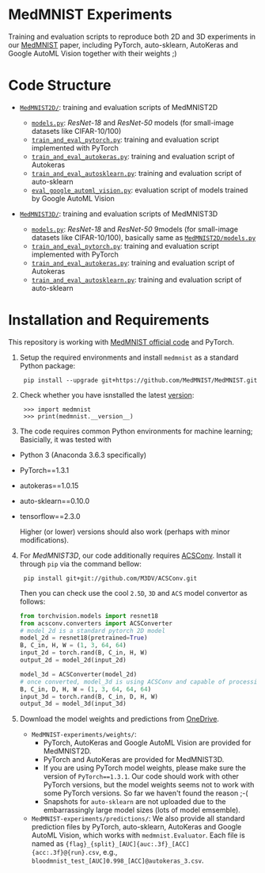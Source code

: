 # MedMNIST Experiments 

Training and evaluation scripts to reproduce both 2D and 3D experiments in our [MedMNIST](https://github.com/MedMNIST/MedMNIST/) paper, including PyTorch, auto-sklearn, AutoKeras and Google AutoML Vision together with their weights ;)


# Code Structure
* [`MedMNIST2D/`](./MedMNIST2D/): training and evaluation scripts of MedMNIST2D
  * [`models.py`](./MedMNIST2D/models.py): *ResNet-18* and *ResNet-50* models (for small-image datasets like CIFAR-10/100)
  * [`train_and_eval_pytorch.py`](./MedMNIST2D/train_and_eval_pytorch.py): training and evaluation script implemented with PyTorch
  * [`train_and_eval_autokeras.py`](./MedMNIST2D/train_and_eval_autokeras.py):  training and evaluation script of Autokeras
  * [`train_and_eval_autosklearn.py`](./MedMNIST2D/train_and_eval_autosklearn.py): training and evaluation script of auto-sklearn
  * [`eval_google_automl_vision.py`](./MedMNIST2D/eval_google_automl_vision.py): evaluation script of models trained by Google AutoML Vision

* [`MedMNIST3D/`](./MedMNIST3D/): training and evaluation scripts of MedMNIST3D
  * [`models.py`](./MedMNIST3D/models.py): *ResNet-18* and *ResNet-50* 9models (for small-image datasets like CIFAR-10/100), basically same as [`MedMNIST2D/models.py`](./MedMNIST2D/models.py)
  * [`train_and_eval_pytorch.py`](./MedMNIST3D/train_and_eval_pytorch.py): training and evaluation script implemented with PyTorch
  * [`train_and_eval_autokeras.py`](./MedMNIST3D/train_and_eval_autokeras.py):  training and evaluation script of Autokeras
  * [`train_and_eval_autosklearn.py`](./MedMNIST3D/train_and_eval_autosklearn.py): training and evaluation script of auto-sklearn

    
# Installation and Requirements
This repository is working with [MedMNIST official code](https://github.com/MedMNIST/MedMNIST/) and PyTorch.

1. Setup the required environments and install `medmnist` as a standard Python package:

        pip install --upgrade git+https://github.com/MedMNIST/MedMNIST.git

2. Check whether you have isnstalled the latest [version](medmnist/info.py):

        >>> import medmnist
        >>> print(medmnist.__version__)

3. The code requires common Python environments for machine learning; Basicially, it was tested with

- Python 3 (Anaconda 3.6.3 specifically)
- PyTorch==1.3.1
- autokeras\==1.0.15
- auto-sklearn\==0.10.0
- tensorflow==2.3.0

  Higher (or lower) versions should also work (perhaps with minor modifications).

4. For *MedMNIST3D*, our code additionally requires [ACSConv](https://github.com/M3DV/ACSConv). Install it through `pip` via the command bellow:

        pip install git+git://github.com/M3DV/ACSConv.git
    
    Then you can check use the cool `2.5D`, `3D` and `ACS` model convertor as follows:

    ```python
    from torchvision.models import resnet18
    from acsconv.converters import ACSConverter
    # model_2d is a standard pytorch 2D model
    model_2d = resnet18(pretrained=True)
    B, C_in, H, W = (1, 3, 64, 64)
    input_2d = torch.rand(B, C_in, H, W)
    output_2d = model_2d(input_2d)

    model_3d = ACSConverter(model_2d)
    # once converted, model_3d is using ACSConv and capable of processing 3D volumes.
    B, C_in, D, H, W = (1, 3, 64, 64, 64)
    input_3d = torch.rand(B, C_in, D, H, W)
    output_3d = model_3d(input_3d)
    ```

5. Download the model weights and predictions from [OneDrive](https://1drv.ms/f/s!AqZcVxAtazRmjY0SACyTfqyHBqG2tA).
    -  `MedMNIST-experiments/weights/`: 
        - PyTorch, AutoKeras and Google AutoML Vision are provided for MedMNIST2D.
        - PyTorch and AutoKeras are provided for MedMNIST3D. 
        - If you are using PyTorch model weights, please make sure the version of `PyTorch==1.3.1`. Our code should work with other PyTorch versions, but the model weights seems not to work with some PyTorch versions. So far we haven't found the reason ;-(
        - Snapshots for `auto-sklearn` are not uploaded due to the embarrassingly large model sizes (lots of model emsemble).
    -  `MedMNIST-experiments/predictions/`: We also provide all standard prediction files by PyTorch, auto-sklearn, AutoKeras and Google AutoML Vision, which works with `medmnist.Evaluator`. Each file is named as `{flag}_{split}_[AUC]{auc:.3f}_[ACC]{acc:.3f}@{run}.csv`, e.g., `bloodmnist_test_[AUC]0.998_[ACC]@autokeras_3.csv`.
